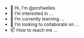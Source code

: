 - 👋 Hi, I’m @profwelles
- 👀 I’m interested in ...
- 🌱 I’m currently learning ...
- 💞️ I’m looking to collaborate on ...
- 📫 How to reach me ...

<!---
profwelles/profwelles is a ✨ special ✨ repository because its `README.md` (this file) appears on your GitHub profile.
You can click the Preview link to take a look at your changes.
--->
